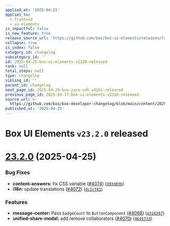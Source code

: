 ```yaml
---
applied_at: '2025-04-25'
applies_to:
  - frontend
  - ui-elements
is_impactful: false
is_new_feature: true
release_source_url: 'https://github.com/box/box-ui-elements/releases/tag/v23.2.0'
collapse: true
is_index: false
category_id: changelog
subcategory_id: ''
id: 2025-04-25-box-ui-elements-v2320-released
rank: null
total_steps: null
type: changelog
sibling_id: ''
parent_id: changelog
next_page_id: 2025-04-29-box-java-sdk-v4161-released
previous_page_id: 2025-04-17-box-ui-elements-v2310-released
source_url: >-
  https://github.com/box/box-developer-changelog/blob/main/content/2025/04-25-box-ui-elements-v2320-released.md
published_at: '2025-04-25'
---
```

# Box UI Elements `v23.2.0` released

# [23.2.0][1] (2025-04-25)

### Bug Fixes

* **content-answers:** fix CSS variable ([#4074][2]) ([`393d83b`][3])
* **i18n:** update translations ([#4072][4]) ([`dc1cf01`][5])

### Features

* **message-center:** Pass `badgeCount` to `ButtonComponent` ([#4068][6]) ([`e316267`][7])
* **unified-share-modal:** add remove collaborators ([#4070][8]) ([`4645733`][9])

[1]: https://github.com/box/box-ui-elements/compare/v23.1.0...v23.2.0

[2]: https://github.com/box/box-ui-elements/issues/4074

[3]: https://github.com/box/box-ui-elements/commit/393d83ba8c8882f6b136b38f933bfc17f5be0720

[4]: https://github.com/box/box-ui-elements/issues/4072

[5]: https://github.com/box/box-ui-elements/commit/dc1cf014f1bb84384244cf68d684d07bd6420d11

[6]: https://github.com/box/box-ui-elements/issues/4068

[7]: https://github.com/box/box-ui-elements/commit/e3162676d06dc330c42204b0871cc61140665c57

[8]: https://github.com/box/box-ui-elements/issues/4070

[9]: https://github.com/box/box-ui-elements/commit/4645733c1d5aad0a42cbabd130741bdd6923243e
